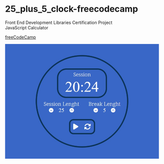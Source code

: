 # 25_plus_5_clock-freecodecamp
Front End Development Libraries Certification Project
<br>JavaScript Calculator

[freeCodeCamp](https://www.freecodecamp.org)

![JavaScript Calculator](./25-plus-5-clock.jpg)
